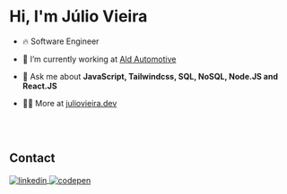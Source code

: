 <h1>Hi, I'm Júlio Vieira</h1>

- 🔥 Software Engineer

- 🔭 I’m currently working at [Ald Automotive](https://www.aldautomotive.com.br/)

- 💬 Ask me about **JavaScript, Tailwindcss, SQL, NoSQL, Node.JS and React.JS**

- 👨‍💻 More at [juliovieira.dev](https://juliovieira-dev.netlify.app/)

<br>
<br>

## Contact
  <a href="https://www.linkedin.com/in/j%C3%BAliovieira/" target="_blank">
    <img align="center" src="https://img.shields.io/badge/j%C3%BAliovieira-05122A?style=flat&logo=linkedin" alt="linkedin"/>
  </a>
  <a href="https://juliovieira-dev.netlify.app/" target="_blank">
    <img align="center" src="https://img.shields.io/badge/juliovieira.dev-05122A?style=flat&logo=codepen" alt="codepen"/>
  </a>
